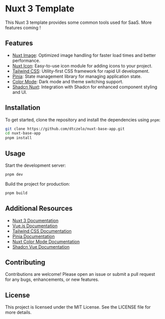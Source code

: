# Nuxt 3 Template

This Nuxt 3 template provides some common tools used for SaaS. More features coming !


## Features

- [Nuxt Image](https://image.nuxt.com/): Optimized image handling for faster load times and better performance.
- [Nuxt Icon](https://nuxt.com/modules/icon): Easy-to-use icon module for adding icons to your project.
- [Tailwind CSS](https://tailwindcss.nuxtjs.org/?utm_source=nuxt.com&utm_medium=aside-module&utm_campaign=nuxt.com): Utility-first CSS framework for rapid UI development.
- [Pinia](https://pinia.vuejs.org/?utm_source=nuxt.com&utm_medium=aside-module&utm_campaign=nuxt.com): State management library for managing application state.
- [Color Mode](https://color-mode.nuxtjs.org/?utm_source=nuxt.com&utm_medium=aside-module&utm_campaign=nuxt.com): Dark mode and theme switching support.
- [Shadcn Nuxt](https://www.shadcn-vue.com/?utm_source=nuxt.com&utm_medium=aside-module&utm_campaign=nuxt.com): Integration with Shadcn for enhanced component styling and UI.


## Installation

To get started, clone the repository and install the dependencies using `pnpm`:
```bash
git clone https://github.com/dtczelo/nuxt-base-app.git
cd nuxt-base-app
pnpm install
```

## Usage

Start the development server:
```bash
pnpm dev
```

Build the project for production:
```bash
pnpm build
```


## Additional Resources

- [Nuxt 3 Documentation](https://nuxt.com/docs)
- [Vue.js Documentation](https://vuejs.org/v2/guide/)
- [Tailwind CSS Documentation](https://tailwindcss.com/docs)
- [Pinia Documentation](https://pinia.vuejs.org/)
- [Nuxt Color Mode Documentation](https://color-mode.nuxtjs.org/)
- [Shadcn Vue Documentation](https://www.shadcn-vue.com/)

## Contributing

Contributions are welcome! Please open an issue or submit a pull request for any bugs, enhancements, or new features.

## License

This project is licensed under the MIT License. See the LICENSE file for more details.
